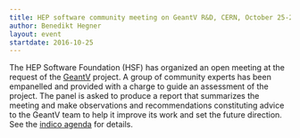 ```yaml
---
title: HEP software community meeting on GeantV R&D, CERN, October 25-27, 2016
author: Benedikt Hegner 
layout: event
startdate: 2016-10-25
---
```


The HEP Software Foundation (HSF) has organized an open meeting at the request of the [GeantV](http://geant.cern.ch/) project. 
A group of community experts has been empanelled and provided with a charge to guide an assessment of the project. The panel is asked to produce a report that summarizes the meeting and make observations and recommendations constituting advice to the GeantV team to help it improve its work and set the future direction. See the [indico agenda](https://indico.cern.ch/event/570876/) for details.